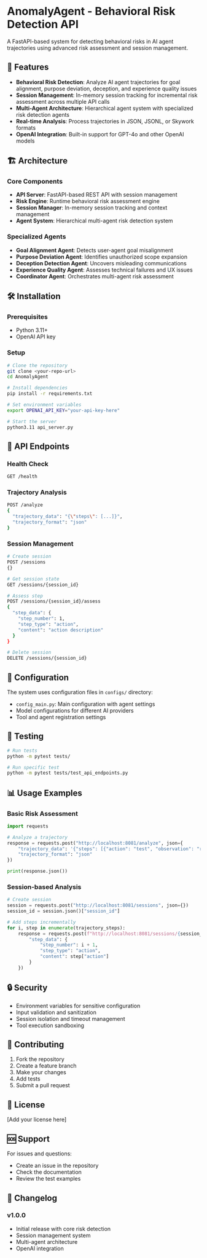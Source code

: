 # AnomalyAgent - Behavioral Risk Detection API

A FastAPI-based system for detecting behavioral risks in AI agent trajectories using advanced risk assessment and session management.

## 🚀 Features

- **Behavioral Risk Detection**: Analyze AI agent trajectories for goal alignment, purpose deviation, deception, and experience quality issues
- **Session Management**: In-memory session tracking for incremental risk assessment across multiple API calls
- **Multi-Agent Architecture**: Hierarchical agent system with specialized risk detection agents
- **Real-time Analysis**: Process trajectories in JSON, JSONL, or Skywork formats
- **OpenAI Integration**: Built-in support for GPT-4o and other OpenAI models

## 🏗️ Architecture

### Core Components
- **API Server**: FastAPI-based REST API with session management
- **Risk Engine**: Runtime behavioral risk assessment engine
- **Session Manager**: In-memory session tracking and context management
- **Agent System**: Hierarchical multi-agent risk detection system

### Specialized Agents
- **Goal Alignment Agent**: Detects user-agent goal misalignment
- **Purpose Deviation Agent**: Identifies unauthorized scope expansion
- **Deception Detection Agent**: Uncovers misleading communications
- **Experience Quality Agent**: Assesses technical failures and UX issues
- **Coordinator Agent**: Orchestrates multi-agent risk assessment

## 🛠️ Installation

### Prerequisites
- Python 3.11+
- OpenAI API key

### Setup
```bash
# Clone the repository
git clone <your-repo-url>
cd AnomalyAgent

# Install dependencies
pip install -r requirements.txt

# Set environment variables
export OPENAI_API_KEY="your-api-key-here"

# Start the server
python3.11 api_server.py
```

## 📡 API Endpoints

### Health Check
```bash
GET /health
```

### Trajectory Analysis
```bash
POST /analyze
{
  "trajectory_data": "{\"steps\": [...]}",
  "trajectory_format": "json"
}
```

### Session Management
```bash
# Create session
POST /sessions
{}

# Get session state
GET /sessions/{session_id}

# Assess step
POST /sessions/{session_id}/assess
{
  "step_data": {
    "step_number": 1,
    "step_type": "action",
    "content": "action description"
  }
}

# Delete session
DELETE /sessions/{session_id}
```

## 🔧 Configuration

The system uses configuration files in `configs/` directory:
- `config_main.py`: Main configuration with agent settings
- Model configurations for different AI providers
- Tool and agent registration settings

## 🧪 Testing

```bash
# Run tests
python -m pytest tests/

# Run specific test
python -m pytest tests/test_api_endpoints.py
```

## 📊 Usage Examples

### Basic Risk Assessment
```python
import requests

# Analyze a trajectory
response = requests.post("http://localhost:8081/analyze", json={
    "trajectory_data": '{"steps": [{"action": "test", "observation": "result"}]}',
    "trajectory_format": "json"
})

print(response.json())
```

### Session-based Analysis
```python
# Create session
session = requests.post("http://localhost:8081/sessions", json={})
session_id = session.json()["session_id"]

# Add steps incrementally
for i, step in enumerate(trajectory_steps):
    response = requests.post(f"http://localhost:8081/sessions/{session_id}/assess", json={
        "step_data": {
            "step_number": i + 1,
            "step_type": "action",
            "content": step["action"]
        }
    })
```

## 🔒 Security

- Environment variables for sensitive configuration
- Input validation and sanitization
- Session isolation and timeout management
- Tool execution sandboxing

## 🤝 Contributing

1. Fork the repository
2. Create a feature branch
3. Make your changes
4. Add tests
5. Submit a pull request

## 📝 License

[Add your license here]

## 🆘 Support

For issues and questions:
- Create an issue in the repository
- Check the documentation
- Review the test examples

## 🔄 Changelog

### v1.0.0
- Initial release with core risk detection
- Session management system
- Multi-agent architecture
- OpenAI integration
